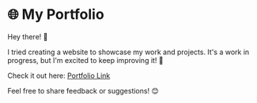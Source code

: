 # 🌐 My Portfolio  

Hey there! 👋  

I tried creating a website to showcase my work and projects. It's a work in progress, but I'm excited to keep improving it! 🚀  

Check it out here: [Portfolio Link](https://rupesh-portfolio-six.vercel.app/) 

Feel free to share feedback or suggestions! 😊  
